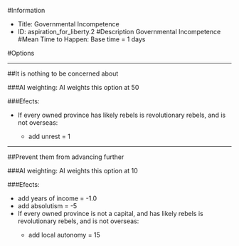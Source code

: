 #Information
 - Title: Governmental Incompetence
 - ID: aspiration_for_liberty.2
#Description
Governmental Incompetence
#Mean Time to Happen:
Base time = 1 days

#Options

___
##It is nothing to be concerned about

###AI weighting:
AI weights this option at 50


###Efects:<ul><li>If every owned province has likely rebels is revolutionary rebels, and  is not overseas:</li><ul><li>add unrest = 1</li></ul></ul>

___
##Prevent them from advancing further

###AI weighting:
AI weights this option at 10


###Efects:<ul><li>add years of income = -1.0</li><li>add absolutism = -5</li><li>If every owned province is not a capital, and  has likely rebels is revolutionary rebels, and  is not overseas:</li><ul><li>add local autonomy = 15</li></ul></ul>
